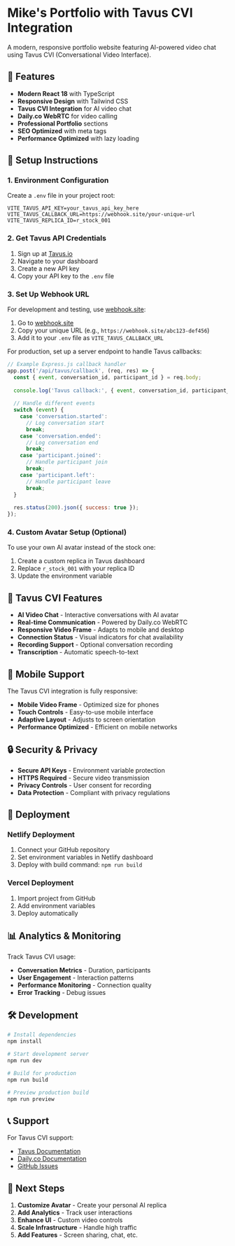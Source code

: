 # Mike's Portfolio with Tavus CVI Integration

A modern, responsive portfolio website featuring AI-powered video chat using Tavus CVI (Conversational Video Interface).

## 🚀 Features

- **Modern React 18** with TypeScript
- **Responsive Design** with Tailwind CSS
- **Tavus CVI Integration** for AI video chat
- **Daily.co WebRTC** for video calling
- **Professional Portfolio** sections
- **SEO Optimized** with meta tags
- **Performance Optimized** with lazy loading

## 🔧 Setup Instructions

### 1. Environment Configuration

Create a `.env` file in your project root:

```env
VITE_TAVUS_API_KEY=your_tavus_api_key_here
VITE_TAVUS_CALLBACK_URL=https://webhook.site/your-unique-url
VITE_TAVUS_REPLICA_ID=r_stock_001
```

### 2. Get Tavus API Credentials

1. Sign up at [Tavus.io](https://tavus.io)
2. Navigate to your dashboard
3. Create a new API key
4. Copy your API key to the `.env` file

### 3. Set Up Webhook URL

For development and testing, use [webhook.site](https://webhook.site):

1. Go to [webhook.site](https://webhook.site)
2. Copy your unique URL (e.g., `https://webhook.site/abc123-def456`)
3. Add it to your `.env` file as `VITE_TAVUS_CALLBACK_URL`

For production, set up a server endpoint to handle Tavus callbacks:

```javascript
// Example Express.js callback handler
app.post('/api/tavus/callback', (req, res) => {
  const { event, conversation_id, participant_id } = req.body;
  
  console.log('Tavus callback:', { event, conversation_id, participant_id });
  
  // Handle different events
  switch (event) {
    case 'conversation.started':
      // Log conversation start
      break;
    case 'conversation.ended':
      // Log conversation end
      break;
    case 'participant.joined':
      // Handle participant join
      break;
    case 'participant.left':
      // Handle participant leave
      break;
  }
  
  res.status(200).json({ success: true });
});
```

### 4. Custom Avatar Setup (Optional)

To use your own AI avatar instead of the stock one:

1. Create a custom replica in Tavus dashboard
2. Replace `r_stock_001` with your replica ID
3. Update the environment variable

## 🎥 Tavus CVI Features

- **AI Video Chat** - Interactive conversations with AI avatar
- **Real-time Communication** - Powered by Daily.co WebRTC
- **Responsive Video Frame** - Adapts to mobile and desktop
- **Connection Status** - Visual indicators for chat availability
- **Recording Support** - Optional conversation recording
- **Transcription** - Automatic speech-to-text

## 📱 Mobile Support

The Tavus CVI integration is fully responsive:

- **Mobile Video Frame** - Optimized size for phones
- **Touch Controls** - Easy-to-use mobile interface
- **Adaptive Layout** - Adjusts to screen orientation
- **Performance Optimized** - Efficient on mobile networks

## 🔒 Security & Privacy

- **Secure API Keys** - Environment variable protection
- **HTTPS Required** - Secure video transmission
- **Privacy Controls** - User consent for recording
- **Data Protection** - Compliant with privacy regulations

## 🚀 Deployment

### Netlify Deployment

1. Connect your GitHub repository
2. Set environment variables in Netlify dashboard
3. Deploy with build command: `npm run build`

### Vercel Deployment

1. Import project from GitHub
2. Add environment variables
3. Deploy automatically

## 📊 Analytics & Monitoring

Track Tavus CVI usage:

- **Conversation Metrics** - Duration, participants
- **User Engagement** - Interaction patterns
- **Performance Monitoring** - Connection quality
- **Error Tracking** - Debug issues

## 🛠️ Development

```bash
# Install dependencies
npm install

# Start development server
npm run dev

# Build for production
npm run build

# Preview production build
npm run preview
```

## 📞 Support

For Tavus CVI support:
- [Tavus Documentation](https://docs.tavus.io)
- [Daily.co Documentation](https://docs.daily.co)
- [GitHub Issues](https://github.com/your-repo/issues)

## 🎯 Next Steps

1. **Customize Avatar** - Create your personal AI replica
2. **Add Analytics** - Track user interactions
3. **Enhance UI** - Custom video controls
4. **Scale Infrastructure** - Handle high traffic
5. **Add Features** - Screen sharing, chat, etc.